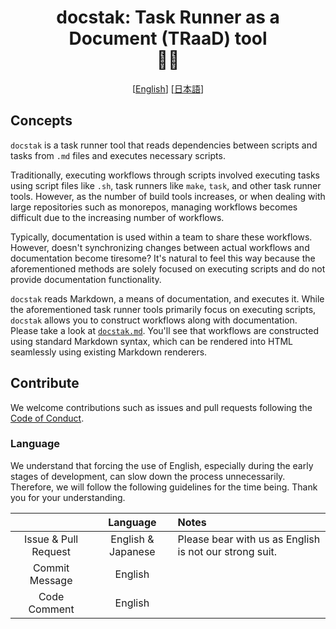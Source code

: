 <div align="center">

# docstak: Task Runner as a Document (TRaaD) tool<br>🐶🥞

[[English](./README.md)] [[日本語](./README.ja.md)]
</div>

## Concepts

`docstak` is a task runner tool that reads dependencies between scripts and tasks from `.md` files and executes necessary scripts.

Traditionally, executing workflows through scripts involved executing tasks using script files like `.sh`, task runners like `make`, `task`, and other task runner tools.
However, as the number of build tools increases, or when dealing with large repositories such as monorepos, managing workflows becomes difficult due to the increasing number of workflows.

Typically, documentation is used within a team to share these workflows.
However, doesn't synchronizing changes between actual workflows and documentation become tiresome?
It's natural to feel this way because the aforementioned methods are solely focused on executing scripts and do not provide documentation functionality.

`docstak` reads Markdown, a means of documentation, and executes it.
While the aforementioned task runner tools primarily focus on executing scripts, `docstak` allows you to construct workflows along with documentation.
Please take a look at [`docstak.md`](./docstak.md).
You'll see that workflows are constructed using standard Markdown syntax, which can be rendered into HTML seamlessly using existing Markdown renderers.

## Contribute

We welcome contributions such as issues and pull requests following the [Code of Conduct](./CODE_OF_CONDUCT.md).

### Language

We understand that forcing the use of English, especially during the early stages of development, can slow down the process unnecessarily.
Therefore, we will follow the following guidelines for the time being.
Thank you for your understanding.

| | Language | Notes |
| :-: | :-: | :-- |
| Issue & Pull Request | English & Japanese | Please bear with us as English is not our strong suit. |
| Commit Message | English |  |
| Code Comment | English |  |
